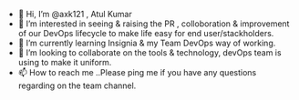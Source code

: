 - 👋 Hi, I’m @axk121 , Atul Kumar
- 👀 I’m interested in seeing & raising the PR , colloboration & improvement of our DevOps lifecycle to make life easy for end user/stackholders.
- 🌱 I’m currently learning Insignia & my Team DevOps way of working.
- 💞️ I’m looking to collaborate on the tools & technology,  devOps team is using to make it uniform.
- 📫 How to reach me ..Please ping me if you have any questions regarding on the team channel. 

<!---
axk121/axk121 is a ✨ special ✨ repository because its `README.md` (this file) appears on your GitHub profile.
You can click the Preview link to take a look at your changes.
--->
